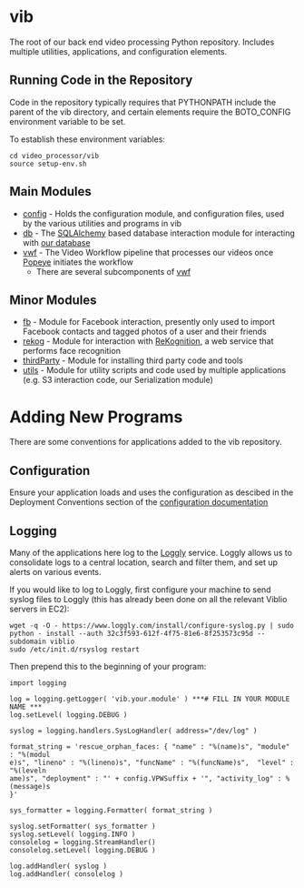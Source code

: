 vib
===============

The root of our back end video processing Python repository.  Includes
multiple utilities, applications, and configuration elements.

Running Code in the Repository
------------------------------

Code in the repository typically requires that PYTHONPATH include the
parent of the vib directory, and certain elements require the
BOTO_CONFIG environment variable to be set.

To establish these environment variables:
```
cd video_processor/vib
source setup-env.sh
```

Main Modules
------------

* [config](./config/README.md) - Holds the configuration module, and configuration files, used by the various utilities and programs in vib
* [db](./db/README.md) - The [SQLAlchemy](http://www.sqlalchemy.org/) based database interaction module for interacting with [our database](../schema/README.md)
* [vwf](./vwf/README.md) - The Video Workflow pipeline that processes our videos once [Popeye](../popeye/README.md) initiates the workflow
  * There are several subcomponents of [vwf](./vwf/README.md)


Minor Modules
-------------

* [fb](./fb/README.md) - Module for Facebook interaction, presently only used to import Facebook contacts and tagged photos of a user and their friends
* [rekog](./rekog/README.md) - Module for interaction with [ReKognition](http://www.rekognition.com/), a web service that performs face recognition
* [thirdParty](./thirdParty/README.md) - Module for installing third party code and tools
* [utils](./utils/README.md) - Module for utility scripts and code used by multiple applications (e.g. S3 interaction code, our Serialization module)

Adding New Programs
===================

There are some conventions for applications added to the vib
repository.

Configuration
-------------

Ensure your application loads and uses the configuration as descibed
in the Deployment Conventions section of the [configuration
documentation](./config/README.md)

Logging
-------

Many of the applications here log to the
[Loggly](https://viblio.loggly.com/dashboards) service. Loggly allows
us to consolidate logs to a central location, search and filter them,
and set up alerts on various events.

If you would like to log to Loggly, first configure your machine to
send syslog files to Loggly (this has already been done on all the
relevant Viblio servers in EC2):

```
wget -q -O - https://www.loggly.com/install/configure-syslog.py | sudo python - install --auth 32c3f593-612f-4f75-81e6-8f253573c95d --subdomain viblio
sudo /etc/init.d/rsyslog restart
```

Then prepend this to the beginning of your program:

```
import logging

log = logging.getLogger( 'vib.your.module' ) ***# FILL IN YOUR MODULE NAME ***
log.setLevel( logging.DEBUG )

syslog = logging.handlers.SysLogHandler( address="/dev/log" )

format_string = 'rescue_orphan_faces: { "name" : "%(name)s", "module" : "%(modul
e)s", "lineno" : "%(lineno)s", "funcName" : "%(funcName)s",  "level" : "%(leveln
ame)s", "deployment" : "' + config.VPWSuffix + '", "activity_log" : %(message)s 
}'

sys_formatter = logging.Formatter( format_string )

syslog.setFormatter( sys_formatter )
syslog.setLevel( logging.INFO )
consolelog = logging.StreamHandler()
consolelog.setLevel( logging.DEBUG )

log.addHandler( syslog )
log.addHandler( consolelog )

```





